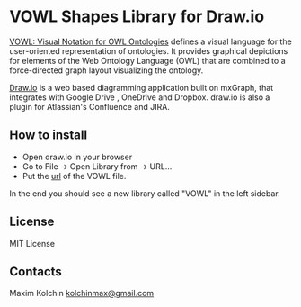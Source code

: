 # VOWL Shapes Library for Draw.io

[VOWL: Visual Notation for OWL Ontologies](http://vowl.visualdataweb.org/v2/) defines a visual language for the user-oriented representation of ontologies. It provides graphical depictions for elements of the Web Ontology Language (OWL) that are combined to a force-directed graph layout visualizing the ontology.

[Draw.io](https://draw.io) is a web based diagramming application built on mxGraph, that integrates with Google Drive , OneDrive and Dropbox. draw.io is also a plugin for Atlassian's Confluence and JIRA.

## How to install

* Open draw.io in your browser
* Go to File -> Open Library from -> URL...
* Put the [url](https://raw.githubusercontent.com/KMax/draw.io-vowl/master/VOWL) of the VOWL file.

In the end you should see a new library called "VOWL" in the left sidebar.

## License

MIT License

## Contacts

Maxim Kolchin kolchinmax@gmail.com
